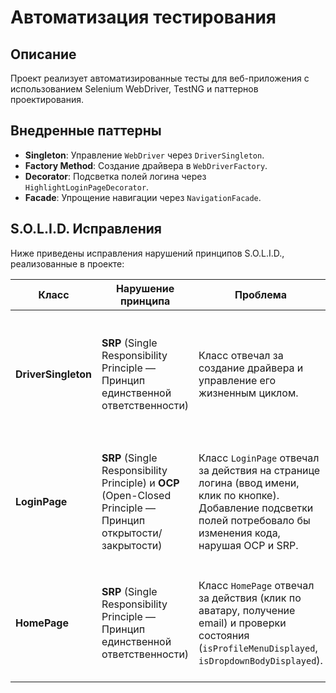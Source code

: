 # Автоматизация тестирования

## Описание
Проект реализует автоматизированные тесты для веб-приложения с использованием Selenium WebDriver, TestNG и паттернов проектирования.

## Внедренные паттерны
- **Singleton**: Управление `WebDriver` через `DriverSingleton`.
- **Factory Method**: Создание драйвера в `WebDriverFactory`.
- **Decorator**: Подсветка полей логина через `HighlightLoginPageDecorator`.
- **Facade**: Упрощение навигации через `NavigationFacade`.

## S.O.L.I.D. Исправления

Ниже приведены исправления нарушений принципов S.O.L.I.D., реализованные в проекте:

| Класс             | Нарушение принципа                                                                 | Проблема                                                                                                                    | Решение                                                                                                                                             |
|-------------------|-----------------------------------------------------------------------------------|-----------------------------------------------------------------------------------------------------------------------------|-----------------------------------------------------------------------------------------------------------------------------------------------------|
| **DriverSingleton** | **SRP** (Single Responsibility Principle — Принцип единственной ответственности) | Класс отвечал за создание драйвера и управление его жизненным циклом.                                                        | Логика создания драйвера вынесена в класс `WebDriverFactory`, который отвечает только за настройку и создание `WebDriver`. `DriverSingleton` управляет только жизненным циклом (инициализация, доступ, закрытие). |
| **LoginPage**      | **SRP** (Single Responsibility Principle) и **OCP** (Open-Closed Principle — Принцип открытости/закрытости) | Класс `LoginPage` отвечал за действия на странице логина (ввод имени, клик по кнопке). Добавление подсветки полей потребовало бы изменения кода, нарушая OCP и SRP. | Создан `HighlightLoginPageDecorator`, оборачивающий `LoginPage` и добавляющий подсветку полей без изменения исходного кода. Интерфейс `LoginPageActions` определяет контракт, позволяя расширять функциональность. |
| **HomePage**       | **SRP** (Single Responsibility Principle — Принцип единственной ответственности) | Класс `HomePage` отвечал за действия (клик по аватару, получение email) и проверки состояния (`isProfileMenuDisplayed`, `isDropdownBodyDisplayed`). | Проверки состояния вынесены в класс `HomePageValidator`, который отвечает только за валидацию. `HomePage` теперь отвечает только за действия и ожидания. Интерфейс `PageValidator` обеспечивает гибкость. |
